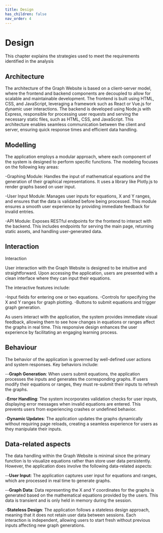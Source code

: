 ```yaml
---
title: Design
has_children: false
nav_order: 4
---
```


# Design

This chapter explains the strategies used to meet the requirements identified in the analysis

## Architecture

The architecture of the Graph Website is based on a client-server model, where the frontend and backend components are decoupled to allow for scalable and maintainable development. The frontend is built using HTML, CSS, and JavaScript, leveraging a framework such as React or Vue.js for dynamic user interactions. The backend is developed using Node.js with Express, responsible for processing user requests and serving the necessary static files, such as HTML, CSS, and JavaScript. This architecture enables seamless communication between the client and server, ensuring quick response times and efficient data handling.



## Modelling

The application employs a modular approach, where each component of the system is designed to perform specific functions. The modeling focuses on the following key areas:

-Graphing Module: Handles the input of mathematical equations and the generation of their graphical representations. It uses a library like Plotly.js to render graphs based on user input.

-User Input Module: Manages user inputs for equations, X and Y ranges, and ensures that the data is validated before being processed. This module ensures a smooth user experience by providing immediate feedback for invalid entries.

-API Module: Exposes RESTful endpoints for the frontend to interact with the backend. This includes endpoints for serving the main page, returning static assets, and handling user-generated data.


## Interaction

Interaction

User interaction with the Graph Website is designed to be intuitive and straightforward. Upon accessing the application, users are presented with a clean interface where they can input their equations. 

The interactive features include:

-Input fields for entering one or two equations.
-Controls for specifying the X and Y ranges for graph plotting.
-Buttons to submit equations and trigger graph generation.

As users interact with the application, the system provides immediate visual feedback, allowing them to see how changes in equations or ranges affect the graphs in real time. This responsive design enhances the user experience by facilitating an engaging learning process.

## Behaviour

The behavior of the application is governed by well-defined user actions and system responses. Key behaviors include:

--**Graph Generation**: When users submit equations, the application processes the inputs and generates the corresponding graphs. If users modify their equations or ranges, they must re-submit their inputs to refresh the graphs.

-**Error Handling**: The system incorporates validation checks for user inputs, displaying error messages when invalid equations are entered. This prevents users from experiencing crashes or undefined behavior.

-**Dynamic Updates**: The application updates the graphs dynamically without requiring page reloads, creating a seamless experience for users as they manipulate their inputs.

## Data-related aspects

The data handling within the Graph Website is minimal since the primary function is to visualize equations rather than store user data persistently. However, the application does involve the following data-related aspects:

--**User Input**: The application captures user input for equations and ranges, which are processed in real time to generate graphs.

--**Graph Data**: Data representing the X and Y coordinates for the graphs is generated based on the mathematical equations provided by the users. This data is transient and is only held in memory during the session.

-**Stateless Design**: The application follows a stateless design approach, meaning that it does not retain user data between sessions. Each interaction is independent, allowing users to start fresh without previous inputs affecting new graph generations.

